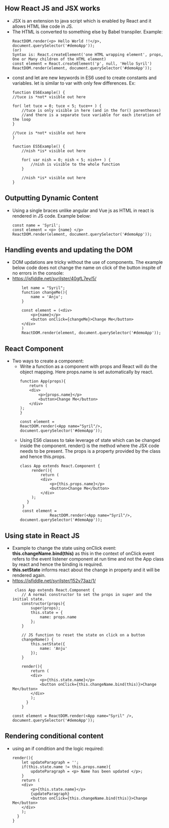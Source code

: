 ## How React JS and JSX works
* JSX is an extension to java script which is enabled by React and it allows HTML like code in JS.
* The HTML is converted to something else by Babel transpiler. Example:
    ```
    ReactDOM.render(<p> Hello World !!</p>, document.querySelector('#demoApp'));
    (or)
    Syntax is: React.createElement('one HTML wrapping element', props, One or Many children of the HTML element)
    const element = React.createElement('p', null, 'Hello Syril')
    ReactDOM.render(element, document.querySelector('#demoApp'));
    ```
* const and let are new keywords in ES6 used to create constants and variables. let is similar to var with only few differences. Ex:
    ```
    function ES6Example() {
    //tuce is *not* visible out here

    for( let tuce = 0; tuce < 5; tuce++ ) {
        //tuce is only visible in here (and in the for() parentheses)
        //and there is a separate tuce variable for each iteration of the loop
    }

    //tuce is *not* visible out here
    }

    function ES5Example() {
        //nish *is* visible out here

        for( var nish = 0; nish < 5; nish++ ) {
            //nish is visible to the whole function
        }

        //nish *is* visible out here
    }
    ```

## Outputting Dynamic Content
* Using a single braces unlike angular and Vue js as HTML in react is rendered in JS code. Example below:
    ```
    const name = 'Syril';
    const element = <p> {name} </p>
    ReactDOM.render(element, document.querySelector('#demoApp'));
    ```
## Handling events and updating the DOM
* DOM updations are tricky without the use of components. The example below code does not change the name on click of the button inspite of no errors in the console:
* https://jsfiddle.net/syrilster/40gfL7ey/5/
    ```
        let name = "Syril";
        function changeMe(){
            name = 'Anju';
        }

        const element = (<div>
            <p>{name}</p>
            <button onClick={changeMe}>Change Me</button>
        </div>
        )
        ReactDOM.render(element, document.querySelector('#demoApp'));
    ```
## React Component
* Two ways to create a component:
    * Write a function as a component with props and React will do the object mapping. Here props.name is set automatically by react.
        ```
        function App(props){
            return (
            <div>
                <p>{props.name}</p>
                <button>Change Me</button>
            </div>
        );
        }

        const element = 
        ReactDOM.render(<App name="Syril"/>, document.querySelector('#demoApp'));
        ```
    * Using ES6 classes to take leverage of state which can be changed inside the component. render() is the method where the JSX code needs to be present. The props is a property provided by the class and hence this.props.
       ```
       class App extends React.Component {
            render(){
                return (
                <div>
                    <p>{this.props.name}</p>
                    <button>Change Me</button>
                </div>
            );	
          }
        }
        const element = 
                    ReactDOM.render(<App name="Syril"/>, document.querySelector('#demoApp'));
       ```
## Using state in React JS
* Example to change the state using onClick event: **this.changeName.bind(this)** as this in the context of onClick event refers to the event listener component at run time and not the App class by react and hence the binding is required.
* **this.setState** informs react about the change in property and it will be rendered again.
* https://jsfiddle.net/syrilster/152v73az/1/
    ```
     class App extends React.Component {
        // A normal constructor to set the props in super and the initial state.
        constructor(props){
            super(props);
            this.state = {
                name: props.name
            };
        }

        // JS function to reset the state on click on a button
        changeName() {
            this.setState({
                name: 'Anju'
            });
        }

        render(){
            return (
            <div>
                <p>{this.state.name}</p>
                <button onClick={this.changeName.bind(this)}>Change Me</button>
            </div>
            );	
          }
        }

    const element = ReactDOM.render(<App name="Syril" />, document.querySelector('#demoApp'));
    ```
## Rendering conditional content
* using an if condition and the logic required:
    ```
    render(){
		let updateParagraph = '';
		if(this.state.name != this.props.name){
			updateParagraph = <p> Name has been updated </p>;
		}
		return (
		<div>
			<p>{this.state.name}</p>
			{updateParagraph}
			<button onClick={this.changeName.bind(this)}>Change Me</button>
		</div>
		);	
      }
    }
   ```
